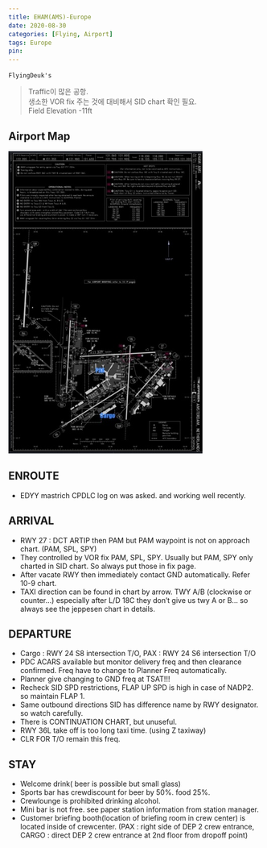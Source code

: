 ```yaml
---
title: EHAM(AMS)-Europe
date: 2020-08-30
categories: [Flying, Airport]
tags: Europe
pin:
---
```

`FlyingDeuk's`
>Traffic이 많은 공항. <br>
생소한 VOR fix 주는 것에 대비해서 SID chart 확인 필요.<br>
Field Elevation -11ft

## Airport Map
![ams](/img/flying/airport/ams_ap.jpg)

## ENROUTE
- EDYY mastrich CPDLC log on was asked. and working well recently.


## ARRIVAL
- RWY 27 : DCT ARTIP then PAM but PAM waypoint is not on approach chart. (PAM, SPL, SPY)
- They controlled by VOR fix PAM, SPL, SPY. Usually but PAM, SPY only charted in SID chart. So always put those in fix page.
- After vacate RWY then immediately contact GND automatically. Refer 10-9 chart.
- TAXI direction can be found in chart by arrow. TWY A/B (clockwise or counter...) especially after L/D 18C they don’t give us twy A or B… so always see the jeppesen chart in details.


## DEPARTURE
- Cargo : RWY 24 S8 intersection T/O, PAX : RWY 24 S6 intersection T/O
- PDC ACARS available but monitor delivery freq and then clearance confirmed. Freq have to change to Planner Freq automatically.
- Planner give changing to GND freq at TSAT!!!
- Recheck SID SPD restrictions, FLAP UP SPD is high in case of NADP2. so maintain FLAP 1.
- Same outbound directions SID has difference name by RWY designator. so watch carefully.
- There is CONTINUATION CHART, but unuseful.
- RWY 36L take off is too long taxi time. (using Z taxiway)
- CLR FOR T/O remain this freq.

## STAY
- Welcome drink( beer is possible but small glass)
- Sports bar has crewdiscount for beer by 50%. food 25%.
- Crewlounge is prohibited drinking alcohol.
- Mini bar is not free. see paper station information from station manager.
- Customer briefing booth(location of briefing room in crew center) is located inside of crewcenter. (PAX : right side of DEP 2 crew entrance, CARGO : direct DEP 2 crew entrance at 2nd floor from dropoff point)
